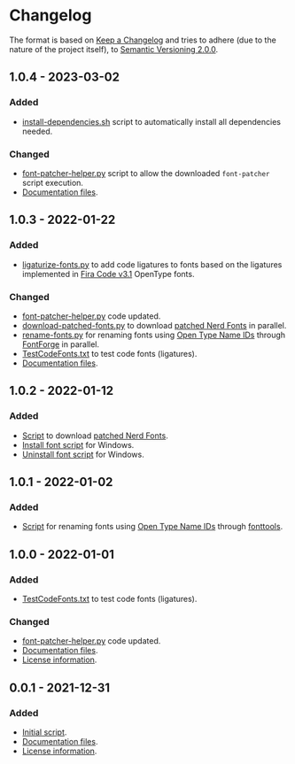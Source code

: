 # Changelog
The format is based on [Keep a Changelog](http://keepachangelog.com/en/1.0.0/) and tries to adhere (due to the nature of the project itself), to [Semantic Versioning 2.0.0](https://semver.org/spec/v2.0.0.html).
## 1.0.4 - 2023-03-02
### Added
- [install-dependencies.sh](https://github.com/lperezperez/font-patcher-helper/blob/master/install-dependencies.sh) script to automatically install all dependencies needed.
### Changed
- [font-patcher-helper.py](https://github.com/lperezperez/font-patcher-helper/blob/master/font-patcher-helper.py) script to allow the downloaded `font-patcher` script execution.
- [Documentation files](https://github.com/lperezperez/font-patcher-helper/blob/master/README.md).
## 1.0.3 - 2022-01-22
### Added
- [ligaturize-fonts.py](https://github.com/lperezperez/font-patcher-helper/blob/master/ligaturize-fonts.py) to add code ligatures to fonts based on the ligatures implemented in [Fira Code v3.1](https://github.com/tonsky/FiraCode/tree/e9943d2d631a4558613d7a77c58ed1d3cb790992/distr/otf) OpenType fonts.
### Changed
- [font-patcher-helper.py](https://github.com/lperezperez/font-patcher-helper/blob/master/font-patcher-helper.py) code updated.
- [download-patched-fonts.py](https://github.com/lperezperez/font-patcher-helper/blob/master/download-patched-fonts.py) to download [patched Nerd Fonts](https://github.com/ryanoasis/nerd-fonts/tree/master/patched-fonts) in parallel.
- [rename-fonts.py](https://github.com/lperezperez/font-patcher-helper/blob/master/rename-fonts.py) for renaming fonts using [Open Type Name IDs](https://docs.microsoft.com/en-us/typography/opentype/spec/name#name-ids) through [FontForge](https://fontforge.org/) in parallel.
- [TestCodeFonts.txt](TestCodeFonts.txt) to test code fonts (ligatures).
- [Documentation files](https://github.com/lperezperez/font-patcher-helper/blob/master/README.md).
## 1.0.2 - 2022-01-12
### Added
- [Script](https://github.com/lperezperez/font-patcher-helper/blob/master/download-patched-fonts.py) to download [patched Nerd Fonts](https://github.com/ryanoasis/nerd-fonts/tree/master/patched-fonts).
- [Install font script](https://github.com/lperezperez/font-patcher-helper/blob/master/Install-Font.ps1) for Windows.
- [Uninstall font script](https://github.com/lperezperez/font-patcher-helper/blob/master/Uninstall-Font.ps1) for Windows.
## 1.0.1 - 2022-01-02
### Added
- [Script](https://github.com/lperezperez/font-patcher-helper/blob/master/rename-font.py) for renaming fonts using [Open Type Name IDs](https://docs.microsoft.com/en-us/typography/opentype/spec/name#name-ids) through [fonttools](https://github.com/fonttools/fonttools).
## 1.0.0 - 2022-01-01
### Added
- [TestCodeFonts.txt](TestCodeFonts.txt) to test code fonts (ligatures).
### Changed
- [font-patcher-helper.py](https://github.com/lperezperez/font-patcher-helper/blob/master/font-patcher-helper.py) code updated.
- [Documentation files](https://github.com/lperezperez/font-patcher-helper/blob/master/README.md).
- [License information](https://github.com/lperezperez/font-patcher-helper/blob/master/LICENSE.md).
## 0.0.1 - 2021-12-31
### Added
- [Initial script](https://github.com/lperezperez/font-patcher-helper/blob/master/font-patcher-helper.py).
- [Documentation files](https://github.com/lperezperez/font-patcher-helper/blob/master/README.md).
- [License information](https://github.com/lperezperez/font-patcher-helper/blob/master/LICENSE.md).